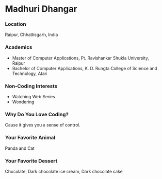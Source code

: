 # Madhuri Dhangar

### Location
Raipur, Chhattisgarh, India

### Academics
- Master of Computer Applications, Pt. Ravishankar Shukla University, Raipur
- Bachelor of Computer Applications, K. D. Rungta College of Science and Technology, Atari

### Non-Coding Interests
- Watching Web Series
- Wondering

### Why Do You Love Coding?
Cause it gives you a sense of control.

### Your Favorite Animal
Panda and Cat

### Your Favorite Dessert
Chocolate, Dark chocolate ice cream, Dark chocolate cake
